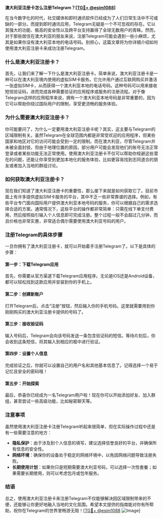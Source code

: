 **澳大利亚注册卡怎么注册Telegram？[[TG💪+ @esim1088](https://t.me/s/esim1088)]**

在当今数字化的时代，社交媒体和即时通讯软件已经成为了人们日常生活中不可或缺的一部分。而提到即时通讯应用，Telegram无疑是一个不可忽视的存在。它以其强大的功能、极高的安全性以及跨平台支持赢得了全球无数用户的青睐。然而，对于那些居住在澳大利亚的朋友来说，注册Telegram可能会遇到一些小麻烦，尤其是如果你没有澳大利亚本地的电话号码。别担心，这篇文章将为你详细介绍如何使用澳大利亚注册卡来成功注册Telegram。

### 什么是澳大利亚注册卡？

首先，让我们来了解一下什么是澳大利亚注册卡。简单来说，澳大利亚注册卡是一种可以在澳大利亚境内使用的虚拟SIM卡服务。它允许用户通过互联网购买并激活一张虚拟SIM卡，从而获得一个澳大利亚本地的电话号码。这种号码可以用来接收短信验证码，进而完成各种需要验证的应用程序或服务的注册流程。对于像Telegram这样的应用程序来说，拥有一个澳大利亚本地号码是非常重要的，因为它可以帮助你绕过国际用户的限制，享受更流畅的服务体验。

### 为什么需要澳大利亚注册卡？

你可能要问了，为什么一定要用澳大利亚注册卡呢？其实，这主要与Telegram的区域限制有关。虽然Telegram在全球范围内都是非常受欢迎的应用程序，但某些国家和地区对它的访问可能会受到一定的限制。而在澳大利亚，尽管Telegram并未被全面封锁，但由于地理位置的原因，部分用户可能会发现他们的账号无法正常登录或者某些功能无法正常使用。使用澳大利亚注册卡不仅可以帮助你规避这些潜在的问题，还能让你享受到更加本地化的服务体验，比如更容易找到志同道合的朋友或者加入当地的群组讨论。

### 如何获取澳大利亚注册卡？

现在我们知道了澳大利亚注册卡的重要性，那么接下来就是如何获取它了。目前市面上有许多提供虚拟SIM卡服务的平台，其中不乏一些非常靠谱的选择。例如，有些平台专门面向国际用户提供澳大利亚本地号码的服务，你可以根据自己的需求选择合适的方案。通常情况下，这些平台的操作都非常简单：只需在线下单支付费用，然后按照指引输入个人信息即可完成注册。整个过程一般不会超过几分钟，而且价格也非常实惠，非常适合偶尔需要使用澳大利亚号码的用户。

### 注册Telegram的具体步骤

一旦你拥有了澳大利亚注册卡，就可以开始着手注册Telegram了。以下是具体的步骤：

#### 第一步：下载Telegram应用
首先，你需要从官方渠道下载Telegram应用程序。无论是iOS还是Android设备，都可以轻松找到这款应用并安装到你的手机上。

#### 第二步：创建新账户
打开Telegram后，点击“注册”按钮，然后输入你的手机号码。这里就需要用到你刚刚购买的澳大利亚注册卡提供的号码了。

#### 第三步：接收验证码
输入号码后，Telegram会向该号码发送一条包含验证码的短信。等待片刻后，你会收到这条短信，将其输入到相应的框中进行验证。

#### 第四步：设置个人信息
完成验证之后，你就可以设置自己的用户名和其他基本信息了。记得选择一个易于记忆且安全的密码哦！

#### 第五步：开始探索
最后，恭喜你已经成为一名Telegram用户啦！现在你可以开始添加好友、加入群组，甚至尝试一些高级功能，比如秘密聊天等。

### 注意事项

虽然使用澳大利亚注册卡注册Telegram听起来很简单，但在实际操作过程中还是有一些需要注意的地方：

- **隐私保护**：由于涉及到个人信息的填写，建议选择信誉良好的平台，并确保所有信息的安全性。
- **网络环境**：确保你的设备处于稳定的网络环境中，以免因网络问题导致注册失败。
- **长期使用计划**：如果你只是短期需要澳大利亚号码，可以选择一次性套餐；如果需要长期使用，则可以考虑包月或包年服务。

### 结语

总之，使用澳大利亚注册卡来注册Telegram不仅能够解决因区域限制带来的不便，还能够让你更好地融入当地的文化氛围。希望本文提供的指南能对你有所帮助，祝你在Telegram的世界里畅游无阻！[[TG💪+ @esim1088](https://t.me/s/esim1088) ![Image](https://i.postimg.cc/4NQfJmqS/Snipaste-2025-05-13-00-14-12.png)]